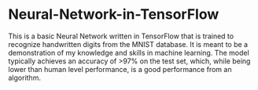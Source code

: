 # Neural-Network-in-TensorFlow
This is a basic Neural Network written in TensorFlow that is trained to recognize handwritten digits from the MNIST database. It is meant to be a demonstration of my knowledge and skills in machine learning. The model typically achieves an accuracy of >97% on the test set, which, while being lower than human level performance, is a good performance from an algorithm.
